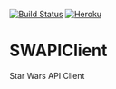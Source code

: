 [![Build Status](https://travis-ci.org/dkrogulec/SWAPIClient.svg?branch=master)](https://travis-ci.org/dkrogulec/SWAPIClient)
[![Heroku](https://sample-swapi-client.herokuapp.com/?app=sample-swapi-client)](https://sample-swapi-client.herokuapp.com)

# SWAPIClient
Star Wars API Client
